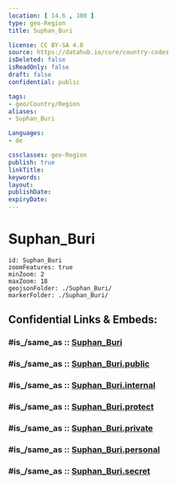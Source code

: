 ```yaml
---
location: [ 14.6 , 100 ] 
type: geo-Region
title: Suphan_Buri

license: CC BY-SA 4.0
source: https://datahub.io/core/country-codes
isDeleted: false
isReadOnly: false
draft: false
confidential: public

tags:
- geo/Country/Region
aliases:
- Suphan_Buri

Languages:
- de

cssclasses: geo-Region
publish: true
linkTitle: 
keywords: 
layout: 
publishDate: 
expiryDate: 
---
```


# Suphan_Buri

```leaflet
id: Suphan_Buri
zoomFeatures: true 
minZoom: 2 
maxZoom: 18
geojsonFolder: ./Suphan_Buri/
markerFolder: ./Suphan_Buri/
```


## Confidential Links & Embeds: 

### #is_/same_as :: [Suphan_Buri](/_Standards/Earth/Continent/Asia/Asia~South~East/Thailand/Provinces~Thailand/Suphan_Buri.md) 

### #is_/same_as :: [Suphan_Buri.public](/_public/Earth/Continent/Asia/Asia~South~East/Thailand/Provinces~Thailand/Suphan_Buri.public.md) 

### #is_/same_as :: [Suphan_Buri.internal](/_internal/Earth/Continent/Asia/Asia~South~East/Thailand/Provinces~Thailand/Suphan_Buri.internal.md) 

### #is_/same_as :: [Suphan_Buri.protect](/_protect/Earth/Continent/Asia/Asia~South~East/Thailand/Provinces~Thailand/Suphan_Buri.protect.md) 

### #is_/same_as :: [Suphan_Buri.private](/_private/Earth/Continent/Asia/Asia~South~East/Thailand/Provinces~Thailand/Suphan_Buri.private.md) 

### #is_/same_as :: [Suphan_Buri.personal](/_personal/Earth/Continent/Asia/Asia~South~East/Thailand/Provinces~Thailand/Suphan_Buri.personal.md) 

### #is_/same_as :: [Suphan_Buri.secret](/_secret/Earth/Continent/Asia/Asia~South~East/Thailand/Provinces~Thailand/Suphan_Buri.secret.md)

